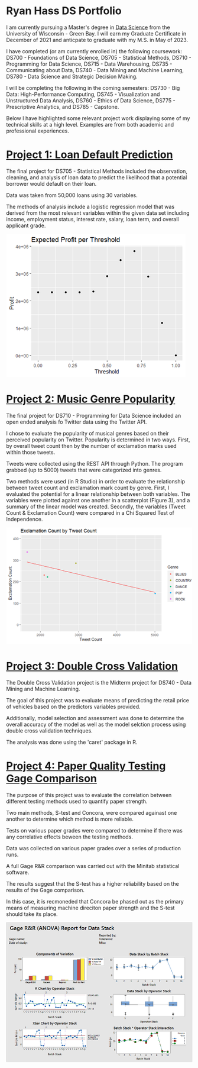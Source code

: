 # Ryan Hass DS Portfolio

I am currently pursuing a Master's degree in [Data Science](https://datasciencedegree.wisconsin.edu/) from the University of Wisconsin - Green Bay. I will earn my Graduate Certificate in December of 2021 and anticpate to graduate with my M.S. in May of 2023.

I have completed (or am currently enrolled in) the following coursework: DS700 - Foundations of Data Science, DS705 - Statistical Methods, DS710 - Programming for Data Science, DS715 - Data Warehousing, DS735 - Communicating about Data, DS740 - Data Mining and Machine Learning, DS780 - Data Science and Strategic Decision Making.

I will be completing the following in the coming semesters: DS730 - Big Data: High-Performance Computing, DS745 - Visualization and Unstructured Data Analysis, DS760 - Ethics of Data Science, DS775 - Prescriptive Analytics, and DS785 - Capstone.

Below I have highlighted some relevant project work displaying some of my technical skills at a high level. Examples are from both academic and professional experiences.

# [Project 1: Loan Default Prediction](https://github.com/hassrm08/Loan_Predict)

The final project for DS705 - Statistical Methods included the observation, cleaning, and analysis of loan data to predict the likelihood that a potential borrower would default on their loan.

Data was taken from 50,000 loans using 30 variables.

The methods of analysis include a logistic regression model that was derived from the most relevant variables within the given data set including income, employment status, interest rate, salary, loan term, and overall applicant grade.

![](images/Loan%20Default%20Profit%20Threshold.png)

# [Project 2: Music Genre Popularity](https://github.com/hassrm08/Genre_Twitter_Analysis)

The final project for DS710 - Programming for Data Science included an open ended analysis fo Twitter data using the Twitter API.

I chose to evaluate the popularity of musical genres based on their perceived popularity on Twitter. Popularity is determined in two ways. First, by overall tweet count then by the number of exclamation marks used within those tweets.

Tweets were collected using the REST API through Python. The program grabbed (up to 5000) tweets that were categorized into genres.

Two methods were used (in R Studio) in order to evaluate the relationship between tweet count and exclamation mark count by genre. First, I evaluated the potential for a linear relationship between both variables. The variables were plotted against one another in a scatterplot (Figure 3), and a summary of the linear model was created. Secondly, the variables (Tweet Count & Exclamation Count) were compared in a Chi Squared Test of Independence.

![](images/Exclaims%20by%20Tweet.png)

# [Project 3: Double Cross Validation](https://github.com/hassrm08/Double_CV)

The Double Cross Validation project is the Midterm project for DS740 - Data Mining and Machine Learning.

The goal of this project was to evaluate means of predicting the retail price of vehicles based on the predictors variables provided.

Additionally, model selection and assessment was done to determine the overall accuracy of the model as well as the model selction process using double cross validation techniques.

The analysis was done using the 'caret' package in R.

# [Project 4: Paper Quality Testing Gage Comparison](https://github.com/hassrm08/GBP_Data_Analysis)

The purpose of this project was to evaluate the correlation between different testing methods used to quantify paper strength.

Two main methods, S-test and Concora, were compared againast one another to determine which method is more reliable.

Tests on various paper grades were compared to determine if there was any correlative effects beween the testing methods.

Data was collected on various paper grades over a series of production runs. 

A full Gage R&R comparison was carried out with the Minitab statistical software. 

The results suggest that the S-test has a higher reliability based on the results of the Gage comparison.

In this case, it is recmoneded that Concora be phased out as the primary means of measuring machine direciton paper strength and the S-test should take its place.

![](images/Gage%20Report.gif)
